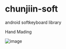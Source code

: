 # chunjiin-soft
android softkeyboard library

Hand Mading

![image](https://user-images.githubusercontent.com/119420119/208110064-2946eb90-00fc-43a5-9865-cf9b5bc9297c.png)
